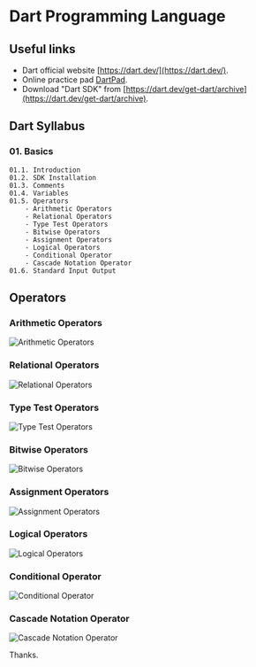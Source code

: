 # Dart Programming Language 

## Useful links
- Dart official website [https://dart.dev/](https://dart.dev/).
- Online practice pad [DartPad](https://dartpad.dev/?). 
- Download "Dart SDK" from [https://dart.dev/get-dart/archive](https://dart.dev/get-dart/archive). 

## Dart Syllabus

### 01. Basics 
    01.1. Introduction 
    01.2. SDK Installation 
    01.3. Comments 
    01.4. Variables 
    01.5. Operators 
        - Arithmetic Operators
        - Relational Operators
        - Type Test Operators
        - Bitwise Operators
        - Assignment Operators
        - Logical Operators
        - Conditional Operator
        - Cascade Notation Operator
    01.6. Standard Input Output 

## Operators 

### Arithmetic Operators
![Arithmetic Operators](https://github.com/bjayanta/dart/blob/01_basics/images/arithmetic_operators.PNG?raw=true)

### Relational Operators
![Relational Operators](https://github.com/bjayanta/dart/blob/01_basics/images/relational_operators.PNG?raw=true)

### Type Test Operators
![Type Test Operators](https://github.com/bjayanta/dart/blob/01_basics/images/type_test_operators.PNG?raw=true)

### Bitwise Operators
![Bitwise Operators](https://github.com/bjayanta/dart/blob/01_basics/images/bitwise_operators.PNG?raw=true)

### Assignment Operators
![Assignment Operators](https://github.com/bjayanta/dart/blob/01_basics/images/assignment_operators.PNG?raw=true)

### Logical Operators
![Logical Operators](https://github.com/bjayanta/dart/blob/01_basics/images/logical_operators.PNG?raw=true)

### Conditional Operator
![Conditional Operator](https://github.com/bjayanta/dart/blob/01_basics/images/conditional_operator.PNG?raw=true)

### Cascade Notation Operator
![Cascade Notation Operator](https://github.com/bjayanta/dart/blob/01_basics/images/cascade_notation_operator.PNG?raw=true)

Thanks.
